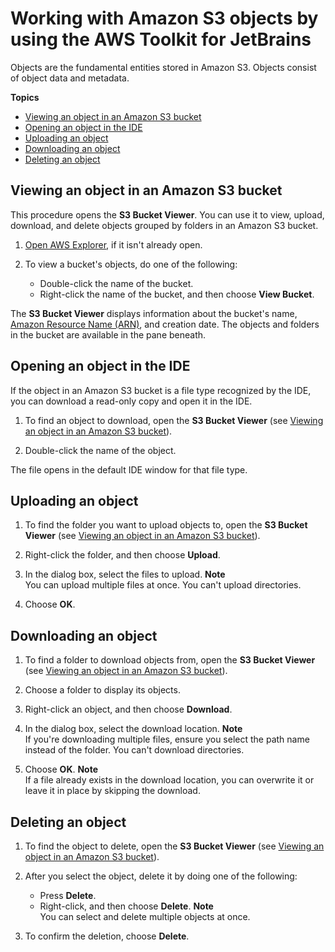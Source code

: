 # Working with Amazon S3 objects by using the AWS Toolkit for JetBrains<a name="work-with-S3-objects"></a>

Objects are the fundamental entities stored in Amazon S3\. Objects consist of object data and metadata\.

**Topics**
+ [Viewing an object in an Amazon S3 bucket](#viewing-s3-object-in-bucket)
+ [Opening an object in the IDE](#opening-s3-object-in-IDE)
+ [Uploading an object](#uploading-s3-object)
+ [Downloading an object](#downloading-s3-object)
+ [Deleting an object](#deleting-s3-object)

## Viewing an object in an Amazon S3 bucket<a name="viewing-s3-object-in-bucket"></a>

This procedure opens the **S3 Bucket Viewer**\. You can use it to view, upload, download, and delete objects grouped by folders in an Amazon S3 bucket\.

1. [Open AWS Explorer](key-tasks.md#key-tasks-open-explorer), if it isn't already open\.

1. To view a bucket's objects, do one of the following:
   + Double\-click the name of the bucket\.
   + Right\-click the name of the bucket, and then choose **View Bucket**\.

The **S3 Bucket Viewer** displays information about the bucket's name, [Amazon Resource Name \(ARN\)](https://docs.aws.amazon.com/general/latest/gr/aws-arns-and-namespaces.html), and creation date\. The objects and folders in the bucket are available in the pane beneath\.

## Opening an object in the IDE<a name="opening-s3-object-in-IDE"></a>

If the object in an Amazon S3 bucket is a file type recognized by the IDE, you can download a read\-only copy and open it in the IDE\.

1. To find an object to download, open the **S3 Bucket Viewer** \(see [Viewing an object in an Amazon S3 bucket](#viewing-s3-object-in-bucket)\)\.

1. Double\-click the name of the object\.

The file opens in the default IDE window for that file type\.

## Uploading an object<a name="uploading-s3-object"></a>

1. To find the folder you want to upload objects to, open the **S3 Bucket Viewer** \(see [Viewing an object in an Amazon S3 bucket](#viewing-s3-object-in-bucket)\)\.

1. Right\-click the folder, and then choose **Upload**\.

1. In the dialog box, select the files to upload\.
**Note**  
You can upload multiple files at once\. You can't upload directories\.

1. Choose **OK**\.

## Downloading an object<a name="downloading-s3-object"></a>

1. To find a folder to download objects from, open the **S3 Bucket Viewer** \(see [Viewing an object in an Amazon S3 bucket](#viewing-s3-object-in-bucket)\)\.

1. Choose a folder to display its objects\.

1. Right\-click an object, and then choose **Download**\.

1. In the dialog box, select the download location\.
**Note**  
If you're downloading multiple files, ensure you select the path name instead of the folder\. You can't download directories\.

1. Choose **OK**\.
**Note**  
If a file already exists in the download location, you can overwrite it or leave it in place by skipping the download\.

## Deleting an object<a name="deleting-s3-object"></a>

1. To find the object to delete, open the **S3 Bucket Viewer** \(see [Viewing an object in an Amazon S3 bucket](#viewing-s3-object-in-bucket)\)\.

1. After you select the object, delete it by doing one of the following:
   + Press **Delete**\.
   + Right\-click, and then choose **Delete**\.
**Note**  
You can select and delete multiple objects at once\.

1. To confirm the deletion, choose **Delete**\.